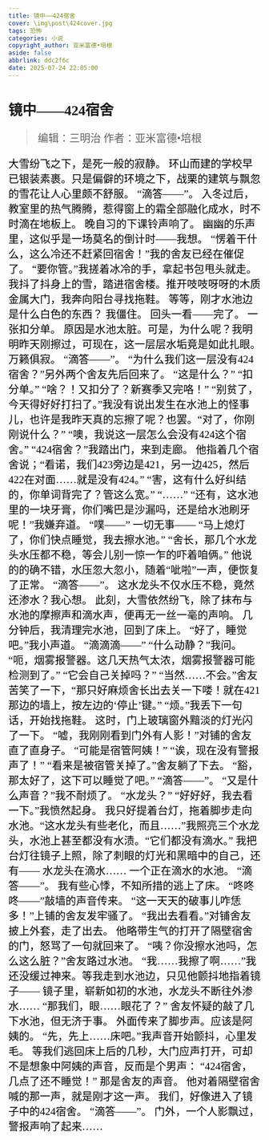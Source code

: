 ```yaml
---
title: 镜中——424宿舍
cover: \img\post\424cover.jpg
tags: 恐怖
categories: 小说
copyright_author: 亚米富德•培根
aside: false
abbrlink: ddc2f6c
date: 2025-07-24 22:05:00
---
```

<font face="kaiti">

  <h1>镜中——424宿舍</h1>

 <font style="color:black;font-size:21px;font-weight:450">    
    
  >编辑：三明治
  >作者：亚米富德•培根   

大雪纷飞之下，是死一般的寂静。
环山而建的学校早已银装素裹。只是偏僻的环境之下，战栗的建筑与飘忽的雪花让人心里颇不舒服。
“滴答——”。
入冬过后，教室里的热气腾腾，惹得窗上的霜全部融化成水，时不时滴在地板上。
晚自习的下课铃声响了。
幽幽的乐声里，这似乎是一场莫名的倒计时——我想。
“愣着干什么，这么冷还不赶紧回宿舍！”我的舍友已经在催促了。
“要你管。”我搓着冰冷的手，拿起书包甩头就走。
我抖了抖身上的雪，踏进宿舍楼。推开吱吱呀呀的木质金属大门，我奔向阳台寻找拖鞋。
等等，刚才水池边是什么白色的东西？
我僵住。
回头一看——完了。
一张扣分单。
原因是水池太脏。可是，为什么呢？我明明昨天刚擦过，可现在，这一层层水垢竟是如此扎眼。
万籁俱寂。
“滴答——”。
“为什么我们这一层没有424宿舍？”另外两个舍友先后回来了。
“这是什么？”
“扣分单。”
“啥？！又扣分了？新赛季又完咯！”
“别贫了，今天得好好打扫了。”我没有说出发生在水池上的怪事儿，也许是我昨天真的忘擦了呢？也罢。“对了，你刚刚说什么？”
“噢，我说这一层怎么会没有424这个宿舍。”
“424宿舍？”我踏出门，来到走廊。
他指着几个宿舍说；“看诺，我们423旁边是421，另一边425，然后422在对面……就是没有424。”
“害，这有什么好纠结的，你单词背完了？管这么宽。”
“……”
“还有，这水池里的一块牙膏，你们嘴巴是沙漏吗，还是给水池刷牙呢！”我嫌弃道。
“噗——”
一切无事——
“马上熄灯了，你们快点睡觉，我去擦水池。”
“舍长，那几个水龙头水压都不稳，等会儿别一惊一乍的吓着咱俩。”
他说的的确不错，水压忽大忽小，随着“呲啦”一声，便恢复了正常。
“滴答——”。
这水龙头不仅水压不稳，竟然还渗水？我心想。
此刻，大雪依然纷飞，除了抹布与水池的摩擦声和滴水声，便再无一丝一毫的声响。
几分钟后，我清理完水池，回到了床上。
“好了，睡觉吧。”我小声道。
“滴滴滴——”
“什么动静？”我问。
“呃，烟雾报警器。这几天热气太浓，烟雾报警器可能检测到了。”
“它会自己关掉吗？”
“当然……不会。”舍友苦笑了一下，“那只好麻烦舍长出去关一下喽！就在421那边的墙上，按左边的‘停止’键。”
“烦。”我丢下一句话，开始找拖鞋。
这时，门上玻璃窗外黯淡的灯光闪了一下。
“嘘，我刚刚看到门外有人影！”对铺的舍友直了直身子。
“可能是宿管阿姨！”
“诶，现在没有警报声了！”
“看来是被宿管关掉了。”舍友躺了下去。
“豁，那太好了，这下可以睡觉了吧。”
“滴答——”。
“又是什么声音？”我不耐烦了。
“水龙头？”
“好好好，我去看一下。”我愤然起身。
我只好提着台灯，拖着脚步走向水池。“这水龙头有些老化，而且……”我照亮三个水龙头，水池上甚至都没有水渍。“它们都没有滴水。”
我把台灯往镜子上照，除了刺眼的灯光和黑暗中的自己，还有——
水龙头在滴水……
一个正在滴水的水池。
“滴答——”。
我有些心悸，不知所措的逃上了床。
“咚咚咚——”敲墙的声音传来。
“这一天天的破事儿咋恁多！”上铺的舍友发牢骚了。
“我出去看看。”对铺舍友披上外套，走了出去。
他略带生气的打开了隔壁宿舍的门，怒骂了一句就回来了。
“咦？你没擦水池吗，怎么这么脏？”舍友路过水池。
“我……我擦了啊……”我还没缓过神来。等我走到水池边，只见他颤抖地指着镜子——
镜子里，崭新如初的水池，水龙头不断往外渗水……
“那我们，眼……眼花了？”
舍友怀疑的敲了几下水池，但无济于事。
外面传来了脚步声。应该是阿姨的。
“先，先上……床吧。”我声音开始颤抖，心里发毛。
 等我们逃回床上后的几秒，大门应声打开，可却不是想象中阿姨的声音，反而是个男声：
“424宿舍，几点了还不睡觉！”
那是舍友的声音。
他对着隔壁宿舍喊的那一声，就是刚才这一声。
我们，好像进入了镜子中的424宿舍。
“滴答——”。
门外，一个人影飘过，警报声响了起来……

 </font>
</font>